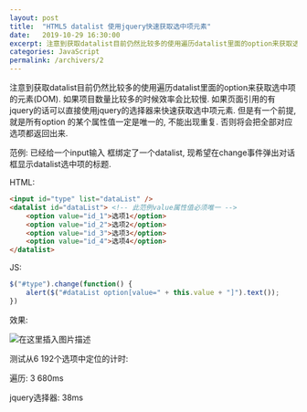 ```yaml
---
layout: post
title:  "HTML5 datalist 使用jquery快速获取选中项元素"
date:   2019-10-29 16:30:00
excerpt: 注意到获取datalist目前仍然比较多的使用遍历datalist里面的option来获取选中项的元素(DOM). 如果项目数量比较多的时候效率会比较慢. 如果页面引用的有jquery的话可以直接使用jquery的选择器来快速获取选中项元素. 但是有一个前提, 就是所有option 的某个属性值一定是唯一的, 不能出现重复. 否则将会把全部对应选项都返回出来.
categories: JavaScript
permalink: /archivers/2
---
```


注意到获取datalist目前仍然比较多的使用遍历datalist里面的option来获取选中项的元素(DOM). 如果项目数量比较多的时候效率会比较慢. 如果页面引用的有jquery的话可以直接使用jquery的选择器来快速获取选中项元素. 但是有一个前提, 就是所有option 的某个属性值一定是唯一的, 不能出现重复. 否则将会把全部对应选项都返回出来.

范例: 已经给一个input输入 框绑定了一个datalist, 现希望在change事件弹出对话框显示datalist选中项的标题.

HTML: 

```html
<input id="type" list="dataList" />
<datalist id="dataList"> <!-- 此范例value属性值必须唯一 -->
	<option value="id_1">选项1</option>
	<option value="id_2">选项2</option>
	<option value="id_3">选项3</option>
	<option value="id_4">选项4</option>
</datalist>
```
JS:
```javascript
$("#type").change(function() {
	alert($("#dataList option[value=" + this.value + "]").text());
})
```

效果: 

![在这里插入图片描述](https://pic1.xuehuaimg-x.com/proxy/https://img-blog.csdnimg.cn/20191029161526424.gif)

测试从6 192个选项中定位的计时:

遍历: 3 680ms

jquery选择器: 38ms
